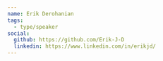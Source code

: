 ```yaml
---
name: Erik Derohanian
tags:
  - type/speaker
social:
  github: https://github.com/Erik-J-D
  linkedin: https://www.linkedin.com/in/erikjd/
---
```

